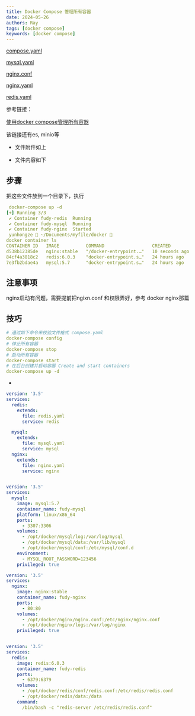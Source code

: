 ```yaml
---
title: Docker Compose 管理所有容器
date: 2024-05-26
authors: Ray
tags: [docker compose]
keywords: [docker compose]
---
```


<!-- truncate -->

[compose.yaml](assert/compose.yaml)

[mysql.yaml](assert/mysql.yaml)

[nginx.conf](assert/nginx.conf)

[nginx.yaml](assert/nginx.yaml)

[redis.yaml](assert/redis.yaml)

参考链接：

[使用docker compose管理所有容器](https://mp.weixin.qq.com/s?__biz=MzkzNDMxODUyMQ==&mid=2247484819&idx=1&sn=7417b9e47ab7c0e93e694ec52a1c772b&chksm=c2be5d45f5c9d453fe90a84c5a29e93d386ef2064f43b5cf0a04fe675d7d2152f4f58d3a04f1&mpshare=1&scene=1&srcid=07247D5s887Ti8HVpiUJp4r1&sharer_sharetime=1690181252391&sharer_shareid=89d4d70e158fb6353c3347683337138a#rd)


该链接还有es, minio等



- 文件附件如上

- 文件内容如下

## 步骤

把这些文件放到一个目录下，执行

```YAML
 docker-compose up -d                                                                                                                                                                                                           20:59:57
[+] Running 3/3
 ✔ Container fudy-redis  Running                                                                                                                                                                                                      0.0s
 ✔ Container fudy-mysql  Running                                                                                                                                                                                                      0.0s
 ✔ Container fudy-nginx  Started                                                                                                                                                                                                      0.2s
 yunhongze  ~/Documents/myfile/docker 
docker container ls                                                                                                                                                                                                            21:00:00
CONTAINER ID   IMAGE          COMMAND                  CREATED          STATUS         PORTS                               NAMES
d538b12385de   nginx:stable   "/docker-entrypoint.…"   10 seconds ago   Up 9 seconds   0.0.0.0:80->80/tcp                  fudy-nginx
84cf4a3818c2   redis:6.0.3    "docker-entrypoint.s…"   24 hours ago     Up 5 minutes   0.0.0.0:6379->6379/tcp              fudy-redis
7e3fb2bdae4a   mysql:5.7      "docker-entrypoint.s…"   24 hours ago     Up 5 minutes   33060/tcp, 0.0.0.0:3307->3306/tcp   fudy-mysql
```

## 注意事项

nginx启动有问题，需要提前把ngixn.conf 和权限弄好，参考 docker nginx那篇

## 技巧

```YAML
# 通过如下命令来校验文件格式 compose.yaml
docker-compose config
# 停止所有容器
docker-compose stop
# 启动所有容器
docker-compose start
# 在后台创建并启动容器 Create and start containers
docker-compose up -d 
```

- 

```YAML
version: '3.5'
services:
  redis:
    extends:
      file: redis.yaml
      service: redis

  mysql:
    extends:
      file: mysql.yaml
      service: mysql
  nginx:
    extends: 
      file: nginx.yaml
      service: nginx
```

```YAML

version: '3.5'
services:
  mysql:
    image: mysql:5.7
    container_name: fudy-mysql
    platform: linux/x86_64
    ports:
      - 3307:3306
    volumes:
      - /opt/docker/mysql/log:/var/log/mysql
      - /opt/docker/mysql/data:/var/lib/mysql
      - /opt/docker/mysql/conf:/etc/mysql/conf.d
    environment:
      - MYSQL_ROOT_PASSWORD=123456
    privileged: true

```

```YAML
version: '3.5'
services:
  nginx:
    image: nginx:stable
    container_name: fudy-nginx
    ports:
      - 80:80
    volumes:
      - /opt/docker/nginx/nginx.conf:/etc/nginx/nginx.conf
      - /opt/docker/nginx/logs:/var/log/nginx
    privileged: true

```

```YAML

version: '3.5'
services:
  redis:
    image: redis:6.0.3
    container_name: fudy-redis
    ports:
      - 6379:6379
    volumes:
      - /opt/docker/redis/conf/redis.conf:/etc/redis/redis.conf
      - /opt/docker/redis/data:/data
    command:
      /bin/bash -c "redis-server /etc/redis/redis.conf"

```

